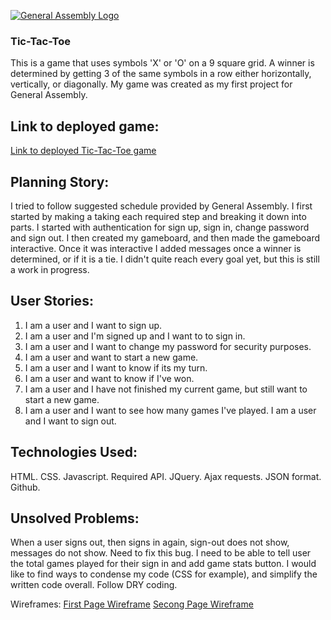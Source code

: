 [![General Assembly Logo](https://camo.githubusercontent.com/1a91b05b8f4d44b5bbfb83abac2b0996d8e26c92/687474703a2f2f692e696d6775722e636f6d2f6b6538555354712e706e67)](https://generalassemb.ly/education/web-development-immersive)

### Tic-Tac-Toe
This is a game that uses symbols 'X' or 'O' on a 9 square grid. A winner is determined by getting 3 of the same symbols in a row either horizontally, vertically, or diagonally. My game was created as my first project for General Assembly.

## Link to deployed game:
[Link to deployed Tic-Tac-Toe game](https://a-norwood.github.io/Tic-Tac-Toe/)

## Planning Story:
I tried to follow suggested schedule provided by General Assembly. I first started by making a taking each required step and breaking it down into parts. I started with authentication for sign up, sign in, change password and sign out. I then created my gameboard, and then made the gameboard interactive. Once it was interactive I added messages once a winner is determined, or if it is a tie. I didn't quite reach every goal yet, but this is still a work in progress.

## User Stories:
1. I am a user and I want to sign up.
2. I am a user and I'm signed up and I want to to sign in.
3. I am a user and I want to change my password for security purposes.
4. I am a user and want to start a new game.
5. I am a user and I want to know if its my turn.
6. I am a user and want to know if I've won.
7. I am a user and I have not finished my current game, but still want to start a new game.
8. I am a user and I want to see how many games I've played.
I am a user and I want to sign out.

## Technologies Used:
HTML. CSS. Javascript. Required API. JQuery. Ajax requests. JSON format. Github.


## Unsolved Problems:
When a user signs out, then signs in again, sign-out does not show, messages do not show. Need to fix this bug.
I need to be able to tell user the total games played for their sign in and add game stats button.
I would like to find ways to condense my code (CSS for example), and simplify the written code overall. Follow DRY coding.

Wireframes:
[First Page Wireframe](https://imgur.com/GDPr09L)
[Secong Page Wireframe](https://imgur.com/vrY0fwa)
